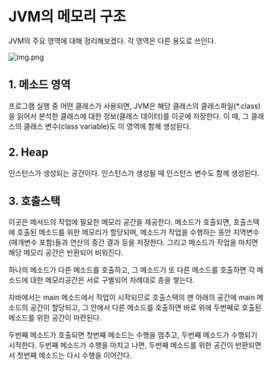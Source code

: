 # JVM의 메모리 구조

JVM의 주요 영역에 대해 정리해보겠다. 각 영역은 다른 용도로 쓰인다.

![img.png](../../blog_img/java/JVM의_메모리_구조/jvm_메모리_구조.png)

## 1. 메소드 영역

프로그램 실행 중 어떤 클래스가 사용되면, JVM은 해당 클래스의 클래스파일(*.class)을 읽어서 분석한 클래스에 대한 정보(클래스 데이터)를 이곳에 저장한다. 이 때, 그 클래스의 클래스 변수(class variable)도 이 영역에 함께 생성된다.

## 2. Heap

인스턴스가 생성되는 공간이다. 인스턴스가 생성될 때 인스턴스 변수도 함께 생성된다.

## 3. 호출스택

이곳은 메서드의 작업에 필요한 메모리 공간을 제공한다. 메소드가 호출되면, 호출스택에 호출된 메소드를 위한 메모리가 할당되며, 메소드가 작업을 수행하는 동안 지역변수(매개변수 포함)들과 연산의 중간 결과 등을 저장한다. 그리고 메소드가 작업을 마치면 해당 메모리 공간은 반환되어 비워진다.

하나의 메소드가 다른 메소드를 호출하고, 그 메소드가 또 다른 메소드를 호출하면 각 메소드에 대한 메모리공간은 서로 구별되어 차례대로 층을 쌓는다.

자바에서는 main 메소드에서 작업이 시작되므로 호출스택의 맨 아래의 공간에 main 메소드의 공간이 할당되고, 그 안에서 다른 메소드를 호출하면 바로 위에 두번째로 호출된 메소드를 위한 공간이 마련된다.

두번째 메소드가 호출되면 첫번째 메소드는 수행을 멈추고, 두번째 메소드가 수행되기 시작한다. 두번째 메소드가 수행을 마치고 나면, 두번째 메소드를 위한 공간이 반환되면서 첫번째 메소드는 다시 수행을 이어간다. 

